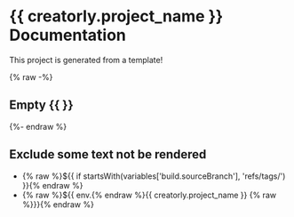 # {{ creatorly.project_name }} Documentation

This project is generated from a template!

{% raw -%}
## Empty {{ }}
{%- endraw %}

## Exclude some text not be rendered

- {% raw %}${{ if startsWith(variables['build.sourceBranch'], 'refs/tags/') }}{% endraw %}
- {% raw %}${{ env.{% endraw %}{{ creatorly.project_name }} {% raw %}}}{% endraw %}
